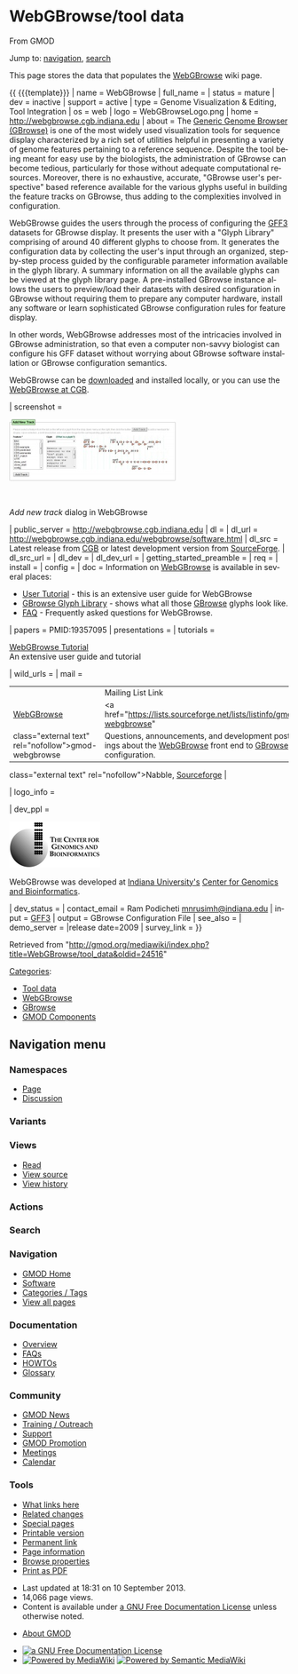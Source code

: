 <div id="mw-page-base" class="noprint">

</div>

<div id="mw-head-base" class="noprint">

</div>

<div id="content" class="mw-body" role="main">

<span id="top"></span>

<div id="mw-js-message" style="display:none;">

</div>



# <span dir="auto">WebGBrowse/tool data</span>

<div id="bodyContent">

<div id="siteSub">

From GMOD

</div>

<div id="contentSub">

</div>

<div id="jump-to-nav" class="mw-jump">

Jump to: [navigation](#mw-navigation), [search](#p-search)

</div>

<div id="mw-content-text" class="mw-content-ltr" lang="en" dir="ltr">

  
This page stores the data that populates the
[WebGBrowse](../WebGBrowse.1 "WebGBrowse") wiki page.

  
{{ {{{template}}} \| name = WebGBrowse \| full_name = \| status = mature
\| dev = inactive \| support = active \| type = Genome Visualization &
Editing, Tool Integration \| os = web \| logo = WebGBrowseLogo.png \|
home = <a href="http://webgbrowse.cgb.indiana.edu" class="external free"
rel="nofollow">http://webgbrowse.cgb.indiana.edu</a> \| about = The
[Generic Genome Browser (GBrowse)](../GBrowse.1 "GBrowse") is one of the
most widely used visualization tools for sequence display characterized
by a rich set of utilities helpful in presenting a variety of genome
features pertaining to a reference sequence. Despite the tool being
meant for easy use by the biologists, the administration of GBrowse can
become tedious, particularly for those without adequate computational
resources. Moreover, there is no exhaustive, accurate, "GBrowse user's
perspective" based reference available for the various glyphs useful in
building the feature tracks on GBrowse, thus adding to the complexities
involved in configuration.

WebGBrowse guides the users through the process of configuring the
[GFF3](../GFF3 "GFF3") datasets for GBrowse display. It presents the
user with a "Glyph Library" comprising of around 40 different glyphs to
choose from. It generates the configuration data by collecting the
user's input through an organized, step-by-step process guided by the
configurable parameter information available in the glyph library. A
summary information on all the available glyphs can be viewed at the
glyph library page. A pre-installed GBrowse instance allows the users to
preview/load their datasets with desired configuration in GBrowse
without requiring them to prepare any computer hardware, install any
software or learn sophisticated GBrowse configuration rules for feature
display.

In other words, WebGBrowse addresses most of the intricacies involved in
GBrowse administration, so that even a computer non-savvy biologist can
configure his GFF dataset without worrying about GBrowse software
installation or GBrowse configuration semantics.

WebGBrowse can be
<a href="http://webgbrowse.cgb.indiana.edu/software.html"
class="external text" rel="nofollow">downloaded</a> and installed
locally, or you can use the
<a href="http://webgbrowse.cgb.indiana.edu/" class="external text"
rel="nofollow">WebGBrowse at CGB</a>.

\| screenshot =

<div class="thumb tnone">

<div class="thumbinner" style="width:302px;">

<a href="../File:WebGBrowseAddTrack.jpg" class="image"><img
src="../../mediawiki/images/thumb/c/c3/WebGBrowseAddTrack.jpg/300px-WebGBrowseAddTrack.jpg"
class="thumbimage"
srcset="../../mediawiki/images/thumb/c/c3/WebGBrowseAddTrack.jpg/450px-WebGBrowseAddTrack.jpg 1.5x, ../../mediawiki/images/thumb/c/c3/WebGBrowseAddTrack.jpg/600px-WebGBrowseAddTrack.jpg 2x"
width="300" height="111" /></a>

<div class="thumbcaption">

<div class="magnify">

<a href="../File:WebGBrowseAddTrack.jpg" class="internal"
title="Enlarge"><img
src="../../mediawiki/skins/common/images/magnify-clip.png" width="15"
height="11" /></a>

</div>

*Add new track* dialog in WebGBrowse

</div>

</div>

</div>

\| public_server =
<a href="http://webgbrowse.cgb.indiana.edu" class="external free"
rel="nofollow">http://webgbrowse.cgb.indiana.edu</a> \| dl = \| dl_url =
<a href="http://webgbrowse.cgb.indiana.edu/webgbrowse/software.html"
class="external free"
rel="nofollow">http://webgbrowse.cgb.indiana.edu/webgbrowse/software.html</a>
\| dl_src = Latest release from
<a href="http://webgbrowse.cgb.indiana.edu/software.html"
class="external text" rel="nofollow">CGB</a> or latest development
version from
<a href="http://gmod.svn.sourceforge.net/viewvc/gmod/WebGBrowse/"
class="external text" rel="nofollow">SourceForge</a>. \| dl_src_url = \|
dl_dev = \| dl_dev_url = \| getting_started_preamble = \| req = \|
install = \| config = \| doc = Information on
<a href="http://webgbrowse.cgb.indiana.edu/" class="external text"
rel="nofollow">WebGBrowse</a> is available in several places:

- <a href="http://webgbrowse.cgb.indiana.edu/tutorial.html"
  class="external text" rel="nofollow">User Tutorial</a> - this is an
  extensive user guide for WebGBrowse
- <a href="http://webgbrowse.cgb.indiana.edu/glyphdoc.html"
  class="external text" rel="nofollow">GBrowse Glyph Library</a> - shows
  what all those [GBrowse](../GBrowse.1 "GBrowse") glyphs look like.
- <a href="http://webgbrowse.cgb.indiana.edu/faq.html"
  class="external text" rel="nofollow">FAQ</a> - Frequently asked
  questions for WebGBrowse.

\| papers = PMID:19357095 \| presentations = \| tutorials =

<a href="http://webgbrowse.cgb.indiana.edu/webgbrowse/tutorial.html"
class="external text" rel="nofollow">WebGBrowse Tutorial</a>  
An extensive user guide and tutorial

\| wild_urls = \| mail =

|  |  |  |  |
|----|----|----|----|
|  | Mailing List Link | Description | Archive(s) |
| [WebGBrowse](../WebGBrowse.1 "WebGBrowse") | <a href="https://lists.sourceforge.net/lists/listinfo/gmod-webgbrowse"
class="external text" rel="nofollow">gmod-webgbrowse</a> | Questions, announcements, and development postings about the [WebGBrowse](../WebGBrowse.1 "WebGBrowse") front end to [GBrowse](../GBrowse.1 "GBrowse") configuration. | <a href="http://gmod.827538.n3.nabble.com/WebGBrowse-f947412.html"
class="external text" rel="nofollow">Nabble</a>, <a
href="http://sourceforge.net/mailarchive/forum.php?forum_name=gmod-webgbrowse"
class="external text" rel="nofollow">Sourceforge</a> |

\| logo_info =

\| dev_ppl =

<div class="floatright">

<a href="http://cgb.indiana.edu/" rel="nofollow"
title="WebGBrowse at the Center for Genomics and Bioinformatics"><img
src="../../mediawiki/images/4/41/Cgb_logo.png" width="164" height="83"
alt="WebGBrowse at the Center for Genomics and Bioinformatics" /></a>

</div>

WebGBrowse was developed at
<a href="http://www.iub.edu/" class="external text"
rel="nofollow">Indiana University's</a>
<a href="http://cgb.indiana.edu/" class="external text"
rel="nofollow">Center for Genomics and Bioinformatics</a>.

\| dev_status = \| contact_email = Ram Podicheti mnrusimh@indiana.edu \|
input = [GFF3](../GFF3 "GFF3") \| output = GBrowse Configuration File \|
see_also = \| demo_server = \|release date=2009 \| survey_link = }}

</div>

<div class="printfooter">

Retrieved from
"<http://gmod.org/mediawiki/index.php?title=WebGBrowse/tool_data&oldid=24516>"

</div>

<div id="catlinks" class="catlinks">

<div id="mw-normal-catlinks" class="mw-normal-catlinks">

[Categories](../Special:Categories "Special:Categories"):

- [Tool data](../Category:Tool_data "Category:Tool data")
- <a
  href="http://gmod.org/mediawiki/index.php?title=Category:WebGBrowse&amp;action=edit&amp;redlink=1"
  class="new"
  title="Category:WebGBrowse (page does not exist)">WebGBrowse</a>
- [GBrowse](../Category:GBrowse "Category:GBrowse")
- [GMOD
  Components](../Category:GMOD_Components "Category:GMOD Components")

</div>

</div>

<div class="visualClear">

</div>

</div>

</div>

<div id="mw-navigation">

## Navigation menu

<div id="mw-head">



<div id="left-navigation">

<div id="p-namespaces" class="vectorTabs" role="navigation"
aria-labelledby="p-namespaces-label">

### Namespaces

- <span id="ca-nstab-main"><a href="tool_data" accesskey="c"
  title="View the content page [c]">Page</a></span>
- <span id="ca-talk"><a
  href="http://gmod.org/mediawiki/index.php?title=Talk:WebGBrowse/tool_data&amp;action=edit&amp;redlink=1"
  accesskey="t"
  title="Discussion about the content page [t]">Discussion</a></span>

</div>

<div id="p-variants" class="vectorMenu emptyPortlet" role="navigation"
aria-labelledby="p-variants-label">

### 

### Variants[](#)

<div class="menu">

</div>

</div>

</div>

<div id="right-navigation">

<div id="p-views" class="vectorTabs" role="navigation"
aria-labelledby="p-views-label">

### Views

- <span id="ca-view">[Read](tool_data)</span>
- <span id="ca-viewsource"><a
  href="http://gmod.org/mediawiki/index.php?title=WebGBrowse/tool_data&amp;action=edit"
  accesskey="e" title="This page is protected.
  You can view its source [e]">View source</a></span>
- <span id="ca-history"><a
  href="http://gmod.org/mediawiki/index.php?title=WebGBrowse/tool_data&amp;action=history"
  accesskey="h" title="Past revisions of this page [h]">View history</a></span>

</div>

<div id="p-cactions" class="vectorMenu emptyPortlet" role="navigation"
aria-labelledby="p-cactions-label">

### Actions[](#)

<div class="menu">

</div>

</div>

<div id="p-search" role="search">

### Search

<div id="simpleSearch">

</div>

</div>

</div>

</div>

<div id="mw-panel">

<div id="p-logo" role="banner">

<a href="../Main_Page"
style="background-image: url(../../images/GMOD-cogs.png);"
title="Visit the main page"></a>

</div>

<div id="p-Navigation" class="portal" role="navigation"
aria-labelledby="p-Navigation-label">

### Navigation

<div class="body">

- <span id="n-GMOD-Home">[GMOD Home](../Main_Page)</span>
- <span id="n-Software">[Software](../GMOD_Components)</span>
- <span id="n-Categories-.2F-Tags">[Categories /
  Tags](../Categories)</span>
- <span id="n-View-all-pages">[View all
  pages](../Special:AllPages)</span>

</div>

</div>

<div id="p-Documentation" class="portal" role="navigation"
aria-labelledby="p-Documentation-label">

### Documentation

<div class="body">

- <span id="n-Overview">[Overview](../Overview)</span>
- <span id="n-FAQs">[FAQs](../Category:FAQ)</span>
- <span id="n-HOWTOs">[HOWTOs](../Category:HOWTO)</span>
- <span id="n-Glossary">[Glossary](../Glossary)</span>

</div>

</div>

<div id="p-Community" class="portal" role="navigation"
aria-labelledby="p-Community-label">

### Community

<div class="body">

- <span id="n-GMOD-News">[GMOD News](../GMOD_News)</span>
- <span id="n-Training-.2F-Outreach">[Training /
  Outreach](../Training_and_Outreach)</span>
- <span id="n-Support">[Support](../Support)</span>
- <span id="n-GMOD-Promotion">[GMOD Promotion](../GMOD_Promotion)</span>
- <span id="n-Meetings">[Meetings](../Meetings)</span>
- <span id="n-Calendar">[Calendar](../Calendar)</span>

</div>

</div>

<div id="p-tb" class="portal" role="navigation"
aria-labelledby="p-tb-label">

### Tools

<div class="body">

- <span id="t-whatlinkshere"><a href="../Special:WhatLinksHere/WebGBrowse/tool_data" accesskey="j"
  title="A list of all wiki pages that link here [j]">What links here</a></span>
- <span id="t-recentchangeslinked"><a href="../Special:RecentChangesLinked/WebGBrowse/tool_data"
  accesskey="k"
  title="Recent changes in pages linked from this page [k]">Related
  changes</a></span>
- <span id="t-specialpages"><a href="../Special:SpecialPages" accesskey="q"
  title="A list of all special pages [q]">Special pages</a></span>
- <span id="t-print"><a
  href="http://gmod.org/mediawiki/index.php?title=WebGBrowse/tool_data&amp;printable=yes"
  rel="alternate" accesskey="p"
  title="Printable version of this page [p]">Printable version</a></span>
- <span id="t-permalink">[Permanent
  link](http://gmod.org/mediawiki/index.php?title=WebGBrowse/tool_data&oldid=24516 "Permanent link to this revision of the page")</span>
- <span id="t-info">[Page
  information](http://gmod.org/mediawiki/index.php?title=WebGBrowse/tool_data&action=info)</span>
- <span id="t-smwbrowselink"><a href="../Special:Browse/WebGBrowse-2Ftool_data"
  rel="smw-browse">Browse properties</a></span>
- <span id="t-pdf">[Print as
  PDF](http://gmod.org/mediawiki/index.php?title=Special:PdfPrint&page=WebGBrowse/tool_data)</span>

</div>

</div>

</div>

</div>

<div id="footer" role="contentinfo">

- <span id="footer-info-lastmod">Last updated at 18:31 on 10 September
  2013.</span>
- <span id="footer-info-viewcount">14,066 page views.</span>
- <span id="footer-info-copyright">Content is available under
  <a href="http://www.gnu.org/licenses/fdl-1.3.html" class="external"
  rel="nofollow">a GNU Free Documentation License</a> unless otherwise
  noted.</span>

<!-- -->

- <span id="footer-places-about">[About
  GMOD](../GMOD:About "GMOD:About")</span>

<!-- -->

- <span id="footer-copyrightico">[<img src="http://www.gnu.org/graphics/gfdl-logo-small.png" width="88"
  height="31" alt="a GNU Free Documentation License" />](http://www.gnu.org/licenses/fdl-1.3.html)</span>
- <span id="footer-poweredbyico">[<img
  src="../../mediawiki/skins/common/images/poweredby_mediawiki_88x31.png"
  width="88" height="31" alt="Powered by MediaWiki" />](http://www.mediawiki.org/)
  [<img
  src="../../mediawiki/extensions/SemanticMediaWiki/resources/images/smw_button.png"
  width="88" height="31" alt="Powered by Semantic MediaWiki" />](https://www.semantic-mediawiki.org/wiki/Semantic_MediaWiki)</span>

<div style="clear:both">

</div>

</div>
